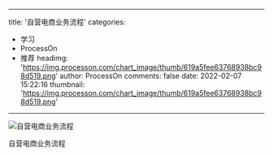 
---
title: '自营电商业务流程'
categories: 
 - 学习
 - ProcessOn
 - 推荐
headimg: 'https://img.processon.com/chart_image/thumb/619a5fee63768938bc98d519.png'
author: ProcessOn
comments: false
date: 2022-02-07 15:22:16
thumbnail: 'https://img.processon.com/chart_image/thumb/619a5fee63768938bc98d519.png'
---

<div>   
<img class="thumb" alt="自营电商业务流程" src="https://img.processon.com/chart_image/thumb/619a5fee63768938bc98d519.png" referrerpolicy="no-referrer">
<p>自营电商业务流程</p>  
</div>
            
